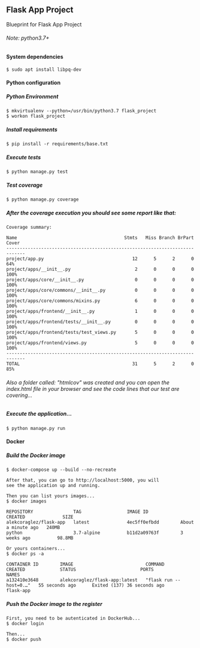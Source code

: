 ## Flask App Project
Blueprint for Flask App Project
###### Note: python3.7+

#### System dependencies
```
$ sudo apt install libpq-dev
```

#### Python configuration

##### Python Environment
```
$ mkvirtualenv --python=/usr/bin/python3.7 flask_project
$ workon flask_project
```

##### Install requirements
```
$ pip install -r requirements/base.txt
```

##### Execute tests
```
$ python manage.py test
```

##### Test coverage
```
$ python manage.py coverage
```

##### After the coverage execution you should see some report like that:
```
Coverage summary:

Name                                        Stmts   Miss Branch BrPart  Cover
-----------------------------------------------------------------------------
project/app.py                                 12      5      2      0    64%
project/apps/__init__.py                        2      0      0      0   100%
project/apps/core/__init__.py                   0      0      0      0   100%
project/apps/core/commons/__init__.py           0      0      0      0   100%
project/apps/core/commons/mixins.py             6      0      0      0   100%
project/apps/frontend/__init__.py               1      0      0      0   100%
project/apps/frontend/tests/__init__.py         0      0      0      0   100%
project/apps/frontend/tests/test_views.py       5      0      0      0   100%
project/apps/frontend/views.py                  5      0      0      0   100%
-----------------------------------------------------------------------------
TOTAL                                          31      5      2      0    85%
```

###### Also a folder called: "htmlcov" was created and you can open the index.html file in your browser and see the code lines that our test are covering...

##### Execute the application...
```
$ python manage.py run
```

#### Docker

##### Build the Docker image
```
$ docker-compose up --build --no-recreate

After that, you can go to http://localhost:5000, you will 
see the application up and running.

Then you can list yours images...
$ docker images

REPOSITORY               TAG                 IMAGE ID            CREATED              SIZE
alekcoraglez/flask-app   latest              4ec5ff0efbdd        About a minute ago   240MB
python                   3.7-alpine          b11d2a09763f        3 weeks ago          98.8MB

Or yours containers...
$ docker ps -a

CONTAINER ID        IMAGE                           COMMAND                  CREATED             STATUS                        PORTS               NAMES
a132410e3648        alekcoraglez/flask-app:latest   "flask run --host=0.…"   55 seconds ago      Exited (137) 36 seconds ago                       flask-app
```

##### Push the Docker image to the register
```
First, you need to be autenticated in DockerHub...
$ docker login

Then...
$ docker push
```
